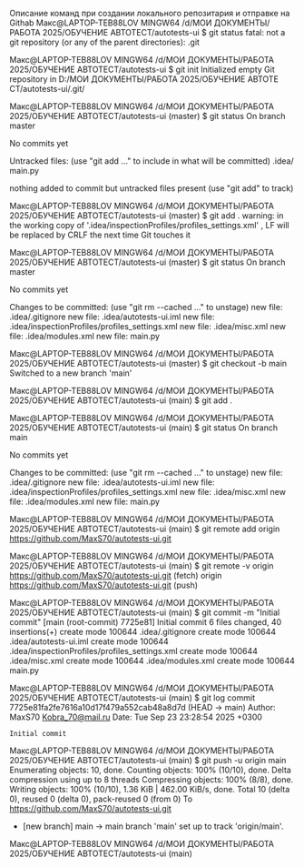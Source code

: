 Описание команд при создании локального репозитария и отправке на Githab
Макс@LAPTOP-TEB88LOV MINGW64 /d/МОИ ДОКУМЕНТЫ/РАБОТА 2025/ОБУЧЕНИЕ АВТОТЕСТ/autotests-ui
$ git status
fatal: not a git repository (or any of the parent directories): .git

Макс@LAPTOP-TEB88LOV MINGW64 /d/МОИ ДОКУМЕНТЫ/РАБОТА 2025/ОБУЧЕНИЕ АВТОТЕСТ/autotests-ui
$ git init
Initialized empty Git repository in D:/МОИ ДОКУМЕНТЫ/РАБОТА 2025/ОБУЧЕНИЕ АВТОТЕ
СТ/autotests-ui/.git/

Макс@LAPTOP-TEB88LOV MINGW64 /d/МОИ ДОКУМЕНТЫ/РАБОТА 2025/ОБУЧЕНИЕ АВТОТЕСТ/autotests-ui (master)
$ git status
On branch master

No commits yet

Untracked files:
  (use "git add <file>..." to include in what will be committed)
        .idea/
        main.py

nothing added to commit but untracked files present (use "git add" to track)

Макс@LAPTOP-TEB88LOV MINGW64 /d/МОИ ДОКУМЕНТЫ/РАБОТА 2025/ОБУЧЕНИЕ АВТОТЕСТ/autotests-ui (master)
$ git add .
warning: in the working copy of '.idea/inspectionProfiles/profiles_settings.xml'
, LF will be replaced by CRLF the next time Git touches it

Макс@LAPTOP-TEB88LOV MINGW64 /d/МОИ ДОКУМЕНТЫ/РАБОТА 2025/ОБУЧЕНИЕ АВТОТЕСТ/autotests-ui (master)
$ git status
On branch master

No commits yet

Changes to be committed:
  (use "git rm --cached <file>..." to unstage)
        new file:   .idea/.gitignore
        new file:   .idea/autotests-ui.iml
        new file:   .idea/inspectionProfiles/profiles_settings.xml
        new file:   .idea/misc.xml
        new file:   .idea/modules.xml
        new file:   main.py


Макс@LAPTOP-TEB88LOV MINGW64 /d/МОИ ДОКУМЕНТЫ/РАБОТА 2025/ОБУЧЕНИЕ АВТОТЕСТ/autotests-ui (master)
$ git checkout -b main
Switched to a new branch 'main'

Макс@LAPTOP-TEB88LOV MINGW64 /d/МОИ ДОКУМЕНТЫ/РАБОТА 2025/ОБУЧЕНИЕ АВТОТЕСТ/autotests-ui (main)
$ git add .

Макс@LAPTOP-TEB88LOV MINGW64 /d/МОИ ДОКУМЕНТЫ/РАБОТА 2025/ОБУЧЕНИЕ АВТОТЕСТ/autotests-ui (main)
$ git status
On branch main

No commits yet

Changes to be committed:
  (use "git rm --cached <file>..." to unstage)
        new file:   .idea/.gitignore
        new file:   .idea/autotests-ui.iml
        new file:   .idea/inspectionProfiles/profiles_settings.xml
        new file:   .idea/misc.xml
        new file:   .idea/modules.xml
        new file:   main.py


Макс@LAPTOP-TEB88LOV MINGW64 /d/МОИ ДОКУМЕНТЫ/РАБОТА 2025/ОБУЧЕНИЕ АВТОТЕСТ/autotests-ui (main)
$ git remote add origin https://github.com/MaxS70/autotests-ui.git

Макс@LAPTOP-TEB88LOV MINGW64 /d/МОИ ДОКУМЕНТЫ/РАБОТА 2025/ОБУЧЕНИЕ АВТОТЕСТ/autotests-ui (main)
$ git remote -v
origin  https://github.com/MaxS70/autotests-ui.git (fetch)
origin  https://github.com/MaxS70/autotests-ui.git (push)

Макс@LAPTOP-TEB88LOV MINGW64 /d/МОИ ДОКУМЕНТЫ/РАБОТА 2025/ОБУЧЕНИЕ АВТОТЕСТ/autotests-ui (main)
$ git commit -m "Initial commit"
[main (root-commit) 7725e81] Initial commit
 6 files changed, 40 insertions(+)
 create mode 100644 .idea/.gitignore
 create mode 100644 .idea/autotests-ui.iml
 create mode 100644 .idea/inspectionProfiles/profiles_settings.xml
 create mode 100644 .idea/misc.xml
 create mode 100644 .idea/modules.xml
 create mode 100644 main.py

Макс@LAPTOP-TEB88LOV MINGW64 /d/МОИ ДОКУМЕНТЫ/РАБОТА 2025/ОБУЧЕНИЕ АВТОТЕСТ/autotests-ui (main)
$ git log
commit 7725e81fa2fe7616a10d17f479a552cab48a8d7d (HEAD -> main)
Author: MaxS70 <Kobra_70@mail.ru>
Date:   Tue Sep 23 23:28:54 2025 +0300

    Initial commit

Макс@LAPTOP-TEB88LOV MINGW64 /d/МОИ ДОКУМЕНТЫ/РАБОТА 2025/ОБУЧЕНИЕ АВТОТЕСТ/autotests-ui (main)
$ git push -u origin main
Enumerating objects: 10, done.
Counting objects: 100% (10/10), done.
Delta compression using up to 8 threads
Compressing objects: 100% (8/8), done.
Writing objects: 100% (10/10), 1.36 KiB | 462.00 KiB/s, done.
Total 10 (delta 0), reused 0 (delta 0), pack-reused 0 (from 0)
To https://github.com/MaxS70/autotests-ui.git
 * [new branch]      main -> main
branch 'main' set up to track 'origin/main'.

Макс@LAPTOP-TEB88LOV MINGW64 /d/МОИ ДОКУМЕНТЫ/РАБОТА 2025/ОБУЧЕНИЕ АВТОТЕСТ/autotests-ui (main)
